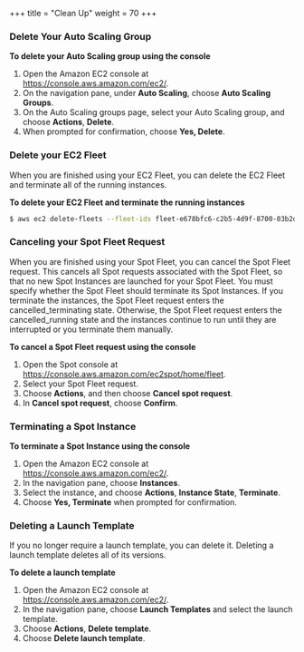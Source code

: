 +++
title = "Clean Up"
weight = 70
+++

### Delete Your Auto Scaling Group

**To delete your Auto Scaling group using the console**

1. Open the Amazon EC2 console at <https://console.aws.amazon.com/ec2/>.
1. On the navigation pane, under **Auto Scaling**, choose **Auto Scaling Groups**.
1. On the Auto Scaling groups page, select your Auto Scaling group, 
and choose **Actions**, **Delete**.
1. When prompted for confirmation, choose **Yes, Delete**.

### Delete your EC2 Fleet

When you are finished using your EC2 Fleet, you can delete the EC2 Fleet
and terminate all of the running instances.

**To delete your EC2 Fleet and terminate the running instances**

```bash
$ aws ec2 delete-fleets --fleet-ids fleet-e678bfc6-c2b5-4d9f-8700-03b2db30b183 --terminate-instances
```

### Canceling your Spot Fleet Request

When you are finished using your Spot Fleet, you can cancel the Spot
Fleet request. This cancels all Spot requests associated with the Spot
Fleet, so that no new Spot Instances are launched for your Spot Fleet.
You must specify whether the Spot Fleet should terminate its Spot
Instances. If you terminate the instances, the Spot Fleet request enters
the cancelled\_terminating state. Otherwise, the Spot Fleet request
enters the cancelled\_running state and the instances continue to run
until they are interrupted or you terminate them manually.

**To cancel a Spot Fleet request using the console**

1.  Open the Spot console at <https://console.aws.amazon.com/ec2spot/home/fleet>.
1.  Select your Spot Fleet request.
1.  Choose **Actions**, and then choose **Cancel spot request**.
1.  In **Cancel spot request**, choose **Confirm**.

### Terminating a Spot Instance

**To terminate a Spot Instance using the console**

1. Open the Amazon EC2 console at <https://console.aws.amazon.com/ec2/>.
1. In the navigation pane, choose **Instances**.
1. Select the instance, and choose **Actions**, **Instance State**, **Terminate**.
1. Choose **Yes, Terminate** when prompted for confirmation.

### Deleting a Launch Template

If you no longer require a launch template, you can delete it. Deleting
a launch template deletes all of its versions.

**To delete a launch template**

1. Open the Amazon EC2 console at <https://console.aws.amazon.com/ec2/>.
1. In the navigation pane, choose **Launch Templates** and select the launch template.
1. Choose **Actions**, **Delete template**.
1. Choose **Delete launch template**.
